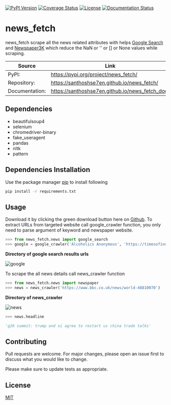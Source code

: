 [![PyPI Version](https://img.shields.io/pypi/v/news_fetch.svg)](https://pypi.org/project/news_fetch)
[![Coverage Status](https://coveralls.io/repos/github/santhoshse7en/news_fetch/badge.svg?branch=master)](https://coveralls.io/github/santhoshse7en/news_fetch?branch=master)
[![License](https://img.shields.io/pypi/l/news_fetch.svg)](https://pypi.python.org/pypi/news_fetch/)
[![Documentation Status](https://readthedocs.org/projects/pip/badge/?version=latest&style=flat)](https://santhoshse7en.github.io/news_fetch_doc)

# news_fetch

news_fetch scrape all the news related attributes with helps [Google Search](https://www.google.com/) and [Newspaper3K](https://pypi.org/project/newspaper3k/) which reduce the NaN or '' or [] or None values while scraping.

| Source         | Link                                         |
| ---            |  ---                                         |
| PyPI:          | https://pypi.org/project/news_fetch/             |
| Repository:    | https://santhoshse7en.github.io/news_fetch/      |
| Documentation: | https://santhoshse7en.github.io/news_fetch_doc/  |

## Dependencies

- beautifulsoup4
- selenium
- chromedriver-binary
- fake_useragent
- pandas
- nltk
- pattern



## Dependencies Installation

Use the package manager [pip](https://pip.pypa.io/en/stable/) to install following
```bash
pip install -r requirements.txt
```

## Usage

Download it by clicking the green download button here on [Github](https://github.com/santhoshse7en/news_fetch/archive/master.zip). To extract URLs from targeted website call google_crawler function, you only need to parse argument of keyword and newspaper website.

```python
>>> from news_fetch.news import google_search
>>> google = google_crawler('Alcoholics Anonymous', 'https://timesofindia.indiatimes.com/')
```

**Directory of google search results urls**

![google](https://user-images.githubusercontent.com/47944792/60381562-67363380-9a74-11e9-99ea-51c27bf08abc.PNG)

To scrape the all news details call news_crawler function

```python
>>> from news_fetch.news import newspaper
>>> news = news_crawler('https://www.bbc.co.uk/news/world-48810070')
```

**Directory of news_crawler**

![news](https://user-images.githubusercontent.com/47944792/60381950-969b6f00-9a79-11e9-8167-c9cb45033c91.PNG)

```python
>>> news.headline

'g20 summit: trump and xi agree to restart us china trade talks'
```

## Contributing

Pull requests are welcome. For major changes, please open an issue first to discuss what you would like to change.

Please make sure to update tests as appropriate.

## License
[MIT](https://choosealicense.com/licenses/mit/)
